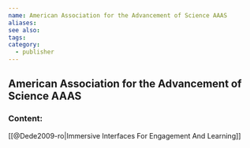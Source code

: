 ```yaml
---
name: American Association for the Advancement of Science AAAS
aliases:
see also:
tags:
category:
  - publisher
---
```


## American Association for the Advancement of Science AAAS

### Content:
[[@Dede2009-ro|Immersive Interfaces For Engagement And Learning]]